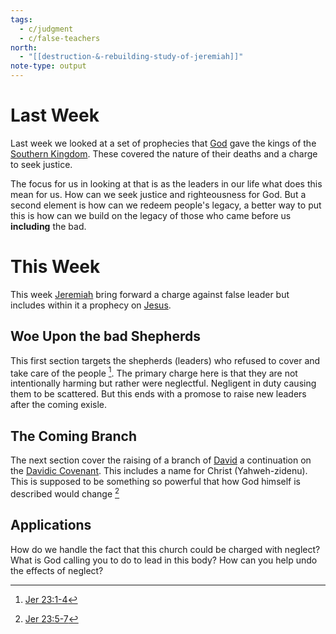 ```yaml
---
tags:
  - c/judgment
  - c/false-teachers
north:
  - "[[destruction-&-rebuilding-study-of-jeremiah]]"
note-type: output
---
```

[^garner-howes]: [Jeremiah 23 - Garner-Howes Baptist Commentary - Bible Commentaries - StudyLight.org](https://www.studylight.org/commentaries/eng/ghb/jeremiah-23.html)
[^matthew-poole]: [Jeremiah 23 Matthew Poole's Commentary](https://biblehub.com/commentaries/poole/jeremiah/23.htm)
[^ellicott]: [Jeremiah 23 Ellicott's Commentary for English Readers](https://biblehub.com/commentaries/ellicott/jeremiah/23.htm)
[^matthew-henry]: [Jeremiah 23 Commentary - Matthew Henry Commentary on the Whole Bible (Complete)](https://www.biblestudytools.com/commentaries/matthew-henry-complete/jeremiah/23.html)
[^enduring-word]: [Enduring Word Bible Commentary Jeremiah Chapter 23](https://enduringword.com/bible-commentary/jeremiah-23/)
[^john-calvin]: [Jeremiah 23 Calvin's Commentaries](https://biblehub.com/commentaries/calvin/jeremiah/18.htm)
[^john-gill]: [Jeremiah 23 Bible Commentary - John Gill’s Exposition of the Bible \| Christianity.com](https://www.christianity.com/bible/commentary/john-gill/jeremiah/23)

# Last Week
Last week we looked at a set of prophecies that [God](God.md) gave the kings of the [Southern Kingdom](Southern%20Kingdom.md). These covered the nature of their deaths and a charge to seek justice. 

The focus for us in looking at that is as the leaders in our life what does this mean for us. How can we seek justice and righteousness for God. But a second element is how can we redeem people's legacy, a better way to put this is how can we build on the legacy of those who came before us **including** the bad.

# This Week
This week [Jeremiah](../p-jeremiah.md) bring forward a charge against false leader but includes within it a prophecy on [Jesus](../30-Spiritual/33-Resources/33.10-People/jesus.md). 

## Woe Upon the bad Shepherds
This first section targets the shepherds (leaders) who refused to cover and take care of the people [^1]. The primary charge here is that they are not intentionally harming but rather were neglectful. Negligent in duty causing them to be scattered. But this ends with a promose to raise new leaders after the coming exisle.


## The Coming Branch
The next section cover the raising of a branch of [David](%F0%9F%A7%91David.md) a continuation on the [Davidic Covenant](Davidic%20Covenant.md). This includes a name for Christ (Yahweh-zidenu). This is supposed to be something so powerful that how God himself is described would change [^2]

## Applications

How do we handle the fact that this church could be charged with neglect?
What is God calling you to do to lead in this body? How can you help undo the effects of neglect?

[^1]: [Jer 23:1-4](Jer%2023.md)

[^2]: [Jer 23:5-7](Jer%2023.md)
